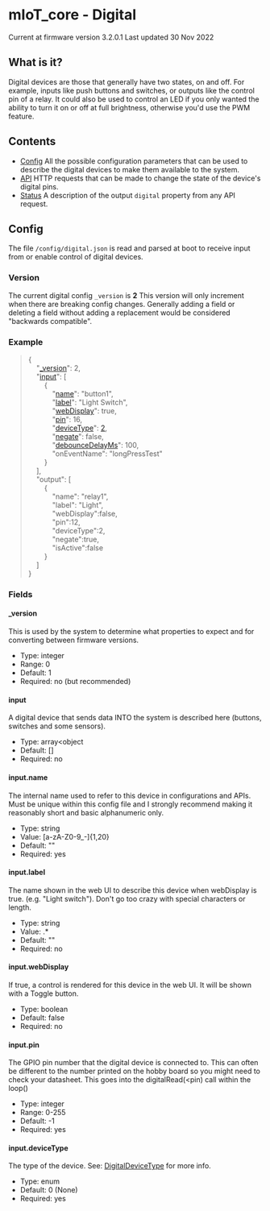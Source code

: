 # mIoT_core - Digital

Current at firmware version 3.2.0.1
Last updated 30 Nov 2022

## What is it?
Digital devices are those that generally have two states, on and off. For example, inputs like push buttons and switches, or outputs like the control pin of a relay. It could also be used to control an LED if you only wanted the ability to turn it on or off at full brightness, otherwise you'd use the PWM feature.

## Contents
* [Config](#config) All the possible configuration parameters that can be used to describe the digital devices to make them available to the system.
* [API](#api) HTTP requests that can be made to change the state of the device's digital pins.
* [Status](#status) A description of the output `digital` property from any API request.

## Config
The file `/config/digital.json` is read and parsed at boot to receive input from or enable control of digital devices.

### Version
The current digital config `_version` is **2**
This version will only increment when there are breaking config changes. Generally adding a field or deleting a field without adding a replacement would be considered "backwards compatible".

### Example
> { \
> &nbsp;&nbsp;&nbsp;&nbsp;"[_version](#_version)":&nbsp;2, \
> &nbsp;&nbsp;&nbsp;&nbsp;"[input](#input)":&nbsp;[ \
> &nbsp;&nbsp;&nbsp;&nbsp;&nbsp;&nbsp;&nbsp;&nbsp;{ \
> &nbsp;&nbsp;&nbsp;&nbsp;&nbsp;&nbsp;&nbsp;&nbsp;&nbsp;&nbsp;&nbsp;&nbsp;"[name](#inputname)":&nbsp;"button1", \
> &nbsp;&nbsp;&nbsp;&nbsp;&nbsp;&nbsp;&nbsp;&nbsp;&nbsp;&nbsp;&nbsp;&nbsp;"[label](#inputlabel)":&nbsp;"Light&nbsp;Switch", \
> &nbsp;&nbsp;&nbsp;&nbsp;&nbsp;&nbsp;&nbsp;&nbsp;&nbsp;&nbsp;&nbsp;&nbsp;"[webDisplay](#inputwebdisplay)":&nbsp;true, \
> &nbsp;&nbsp;&nbsp;&nbsp;&nbsp;&nbsp;&nbsp;&nbsp;&nbsp;&nbsp;&nbsp;&nbsp;"[pin](#inputpin)":&nbsp;16, \
> &nbsp;&nbsp;&nbsp;&nbsp;&nbsp;&nbsp;&nbsp;&nbsp;&nbsp;&nbsp;&nbsp;&nbsp;"[deviceType](#inputdevicetype)":&nbsp;[2](/enums/#digitaldevicetype), \
> &nbsp;&nbsp;&nbsp;&nbsp;&nbsp;&nbsp;&nbsp;&nbsp;&nbsp;&nbsp;&nbsp;&nbsp;"[negate](#inputnegate)":&nbsp;false, \
> &nbsp;&nbsp;&nbsp;&nbsp;&nbsp;&nbsp;&nbsp;&nbsp;&nbsp;&nbsp;&nbsp;&nbsp;"[debounceDelayMs](#inputdebouncedelayms)":&nbsp;100, \
> &nbsp;&nbsp;&nbsp;&nbsp;&nbsp;&nbsp;&nbsp;&nbsp;&nbsp;&nbsp;&nbsp;&nbsp;"onEventName":&nbsp;"longPressTest" \
> &nbsp;&nbsp;&nbsp;&nbsp;&nbsp;&nbsp;&nbsp;&nbsp;} \
> &nbsp;&nbsp;&nbsp;&nbsp;], \
> &nbsp;&nbsp;&nbsp;&nbsp;"output":&nbsp;[ \
> &nbsp;&nbsp;&nbsp;&nbsp;&nbsp;&nbsp;&nbsp;&nbsp;{ \
> &nbsp;&nbsp;&nbsp;&nbsp;&nbsp;&nbsp;&nbsp;&nbsp;&nbsp;&nbsp;&nbsp;&nbsp;"name":&nbsp;"relay1", \
> &nbsp;&nbsp;&nbsp;&nbsp;&nbsp;&nbsp;&nbsp;&nbsp;&nbsp;&nbsp;&nbsp;&nbsp;"label":&nbsp;"Light", \
> &nbsp;&nbsp;&nbsp;&nbsp;&nbsp;&nbsp;&nbsp;&nbsp;&nbsp;&nbsp;&nbsp;&nbsp;"webDisplay":false, \
> &nbsp;&nbsp;&nbsp;&nbsp;&nbsp;&nbsp;&nbsp;&nbsp;&nbsp;&nbsp;&nbsp;&nbsp;"pin":12, \
> &nbsp;&nbsp;&nbsp;&nbsp;&nbsp;&nbsp;&nbsp;&nbsp;&nbsp;&nbsp;&nbsp;&nbsp;"deviceType":2, \
> &nbsp;&nbsp;&nbsp;&nbsp;&nbsp;&nbsp;&nbsp;&nbsp;&nbsp;&nbsp;&nbsp;&nbsp;"negate":true, \
> &nbsp;&nbsp;&nbsp;&nbsp;&nbsp;&nbsp;&nbsp;&nbsp;&nbsp;&nbsp;&nbsp;&nbsp;"isActive":false \
> &nbsp;&nbsp;&nbsp;&nbsp;&nbsp;&nbsp;&nbsp;&nbsp;} \
> &nbsp;&nbsp;&nbsp;&nbsp;] \
> }

### Fields

#### _version
This is used by the system to determine what properties to expect and for converting between firmware versions.
* Type: integer
* Range: 0
* Default: 1
* Required: no (but recommended)

#### input
A digital device that sends data INTO the system is described here (buttons, switches and some sensors).
* Type: array<object
* Default: []
* Required: no

#### input.name
The internal name used to refer to this device in configurations and APIs. Must be unique within this config file and I strongly recommend making it reasonably short and basic alphanumeric only.
* Type: string
* Value: [a-zA-Z0-9_-]{1,20}
* Default: ""
* Required: yes

#### input.label
The name shown in the web UI to describe this device when webDisplay is true. (e.g. "Light switch"). Don't go too crazy with special characters or length.
* Type: string
* Value: .*
* Default: ""
* Required: no

#### input.webDisplay
If true, a control is rendered for this device in the web UI. It will be shown with a Toggle button.
* Type: boolean
* Default: false
* Required: no

#### input.pin
The GPIO pin number that the digital device is connected to. This can often be different to the number printed on the hobby board so you might need to check your datasheet. This goes into the digitalRead(<pin) call within the loop()
* Type: integer
* Range: 0-255
* Default: -1
* Required: yes

#### input.deviceType
The type of the device. See: [DigitalDeviceType](/enums/#digitaldevicetype) for more info.
* Type: enum
* Default: 0 (None)
* Required: yes

